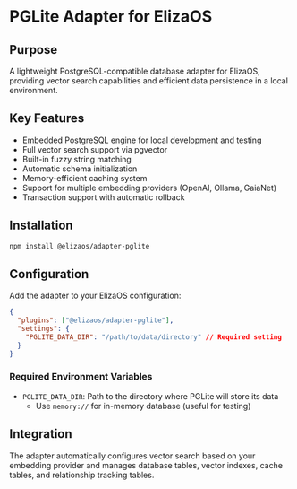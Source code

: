 # PGLite Adapter for ElizaOS

## Purpose

A lightweight PostgreSQL-compatible database adapter for ElizaOS, providing vector search capabilities and efficient data persistence in a local environment.

## Key Features

- Embedded PostgreSQL engine for local development and testing
- Full vector search support via pgvector
- Built-in fuzzy string matching
- Automatic schema initialization
- Memory-efficient caching system
- Support for multiple embedding providers (OpenAI, Ollama, GaiaNet)
- Transaction support with automatic rollback

## Installation

```bash
npm install @elizaos/adapter-pglite
```

## Configuration

Add the adapter to your ElizaOS configuration:

```json
{
  "plugins": ["@elizaos/adapter-pglite"],
  "settings": {
    "PGLITE_DATA_DIR": "/path/to/data/directory" // Required setting
  }
}
```

### Required Environment Variables

- `PGLITE_DATA_DIR`: Path to the directory where PGLite will store its data
  - Use `memory://` for in-memory database (useful for testing)

## Integration

The adapter automatically configures vector search based on your embedding provider and manages database tables, vector indexes, cache tables, and relationship tracking tables.
